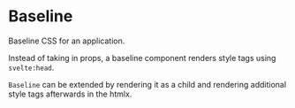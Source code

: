 # Baseline

Baseline CSS for an application.

Instead of taking in props, a baseline component renders style tags
using `svelte:head`.

`Baseline` can be extended by rendering it as a child and rendering
additional style tags afterwards in the htmlx.
